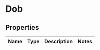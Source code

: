 

# Dob


## Properties

| Name | Type | Description | Notes |
|------------ | ------------- | ------------- | -------------|



